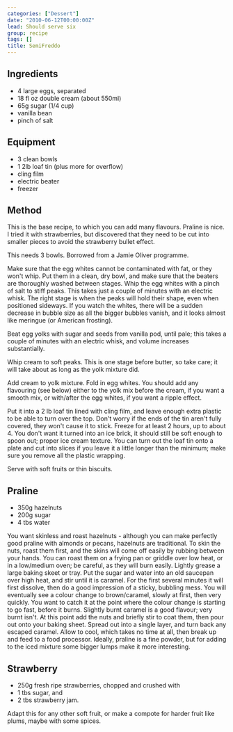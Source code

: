 ```yaml
---
categories: ["Dessert"]
date: "2010-06-12T00:00:00Z"
lead: Should serve six
group: recipe
tags: []
title: SemiFreddo
---
```



## Ingredients
- 4 large eggs, separated
- 18 fl oz double cream (about 550ml)
- 65g sugar (1/4 cup)
- vanilla bean
- pinch of salt

## Equipment
- 3 clean bowls
- 1 2lb loaf tin (plus more for overflow)
- cling film
- electric beater
- freezer

## Method
This is the base recipe, to which you can add many flavours.  Praline is nice.  I tried it with strawberries, but discovered that they need to be cut into smaller pieces to avoid the strawberry bullet effect.

This needs 3 bowls.  Borrowed from a Jamie Oliver programme.

Make sure that the egg whites cannot be contaminated with fat, or they won't whip.  Put them in a clean, dry bowl, and make sure that the beaters are thoroughly washed between stages.  Whip the egg whites with a pinch of salt to stiff peaks.  This takes just a couple of minutes with an electric whisk.  The right stage is when the peaks will hold their shape, even when positioned sideways.  If you watch the whites, there will be a sudden decrease in bubble size as all the bigger bubbles vanish, and it looks almost like meringue (or American frosting).

Beat egg yolks with sugar and seeds from vanilla pod, until pale; this takes a couple of minutes with an electric whisk, and volume increases substantially.

Whip cream to soft peaks.  This is one stage before butter, so take care; it will take about as long as the yolk mixture did.

Add cream to yolk mixture.  Fold in egg whites.  You should add any flavouring (see below) either to the yolk mix before the cream, if you want a smooth mix, or with/after the egg whites, if you want a ripple effect.

Put it into a 2 lb loaf tin lined with cling film, and leave enough extra plastic to be able to turn over the top.  Don't worry if the ends of the tin aren't fully covered, they won't cause it to stick.  Freeze for at least 2 hours, up to about 4.  You don't want it turned into an ice brick, it should still be soft enough to spoon out; proper ice cream texture.   You can turn out the loaf tin onto a plate and cut into slices if you leave it a little longer than the minimum; make sure you remove all the plastic wrapping.

Serve with soft fruits or thin biscuits.

## Praline

- 350g hazelnuts
- 200g sugar
- 4 tbs water

You want skinless and roast hazelnuts - although you can make perfectly good praline with almonds or pecans, hazelnuts are traditional.  To skin the nuts, roast them first, and the skins will come off easily by rubbing between your hands.  You can roast them on a frying pan or griddle over low heat, or in a low/medium oven; be careful, as they will burn easily.  Lightly grease a large baking skeet or tray.  Put the sugar and water into an old saucepan over high heat, and stir until it is caramel.  For the first several minutes it will first dissolve, then do a good impression of a sticky, bubbling mess.  You will eventually see a colour change to brown/caramel, slowly at first, then very quickly.  You want to catch it at the point where the colour change is starting to go fast, before it burns.  Slightly burnt caramel is a good flavour; very burnt isn't.  At this point add the nuts and briefly stir to coat them, then pour out onto your baking sheet.  Spread out into a single layer, and turn back any escaped caramel.  Allow to cool, which takes no time at all, then break up and feed to a food processor.  Ideally, praline is a fine powder, but for adding to the iced mixture some bigger lumps make it more interesting.

## Strawberry

- 250g fresh ripe strawberries, chopped and crushed with
- 1 tbs sugar, and
- 2 tbs strawberry jam.

Adapt this for any other soft fruit, or make a compote for harder fruit like plums, maybe with some spices.
